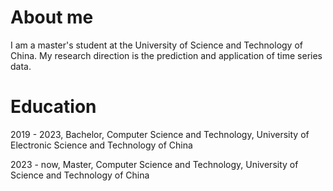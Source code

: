 # About me
I am a master's student at the University of Science and Technology of China. My research direction is the prediction and application of time series data.

# Education
2019 - 2023, Bachelor, Computer Science and Technology, University of Electronic Science and Technology of China

2023 - now, Master, Computer Science and Technology, University of Science and Technology of China
